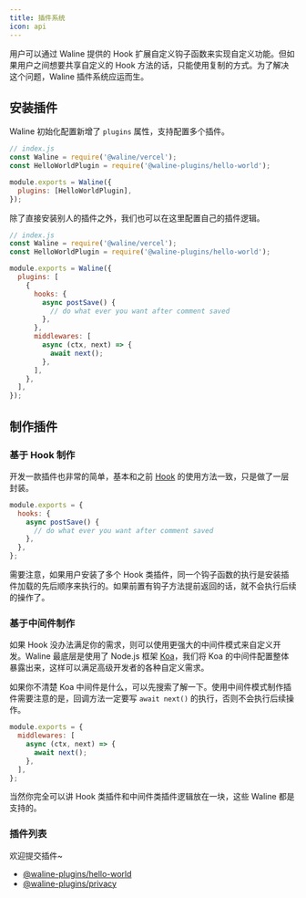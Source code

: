 ```yaml
---
title: 插件系统
icon: api
---
```


用户可以通过 Waline 提供的 Hook 扩展自定义钩子函数来实现自定义功能。但如果用户之间想要共享自定义的 Hook 方法的话，只能使用复制的方式。为了解决这个问题，Waline 插件系统应运而生。

## 安装插件

Waline 初始化配置新增了 `plugins` 属性，支持配置多个插件。

```js
// index.js
const Waline = require('@waline/vercel');
const HelloWorldPlugin = require('@waline-plugins/hello-world');

module.exports = Waline({
  plugins: [HelloWorldPlugin],
});
```

除了直接安装别人的插件之外，我们也可以在这里配置自己的插件逻辑。

```js
// index.js
const Waline = require('@waline/vercel');
const HelloWorldPlugin = require('@waline-plugins/hello-world');

module.exports = Waline({
  plugins: [
    {
      hooks: {
        async postSave() {
          // do what ever you want after comment saved
        },
      },
      middlewares: [
        async (ctx, next) => {
          await next();
        },
      ],
    },
  ],
});
```

## 制作插件

### 基于 Hook 制作

开发一款插件也非常的简单，基本和之前 [Hook](./config.md#%E8%AF%84%E8%AE%BA-hooks) 的使用方法一致，只是做了一层封装。

```js
module.exports = {
  hooks: {
    async postSave() {
      // do what ever you want after comment saved
    },
  },
};
```

需要注意，如果用户安装了多个 Hook 类插件，同一个钩子函数的执行是安装插件加载的先后顺序来执行的。如果前置有钩子方法提前返回的话，就不会执行后续的操作了。

### 基于中间件制作

如果 Hook 没办法满足你的需求，则可以使用更强大的中间件模式来自定义开发。Waline 最底层是使用了 Node.js 框架 [Koa](https://koajs.com)，我们将 Koa 的中间件配置整体暴露出来，这样可以满足高级开发者的各种自定义需求。

如果你不清楚 Koa 中间件是什么，可以先搜索了解一下。使用中间件模式制作插件需要注意的是，回调方法一定要写 `await next()` 的执行，否则不会执行后续操作。

```js
module.exports = {
  middlewares: [
    async (ctx, next) => {
      await next();
    },
  ],
};
```

当然你完全可以讲 Hook 类插件和中间件类插件逻辑放在一块，这些 Waline 都是支持的。

### 插件列表

欢迎提交插件~

- [@waline-plugins/hello-world](https://github.com/walinejs/plugins/tree/master/packages/hello-world)
- [@waline-plugins/privacy](https://github.com/walinejs/plugins/tree/master/packages/privacy)
